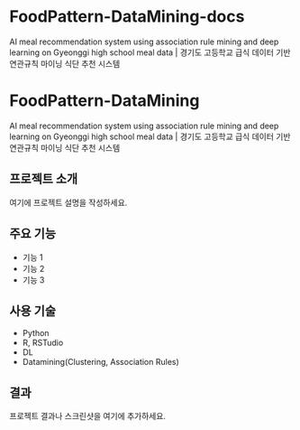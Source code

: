# FoodPattern-DataMining-docs
AI meal recommendation system using association rule mining and deep learning on Gyeonggi high school meal data | 경기도 고등학교 급식 데이터 기반 연관규칙 마이닝 식단 추천 시스템

# FoodPattern-DataMining

AI meal recommendation system using association rule mining and deep learning on Gyeonggi high school meal data | 경기도 고등학교 급식 데이터 기반 연관규칙 마이닝 식단 추천 시스템

## 프로젝트 소개
여기에 프로젝트 설명을 작성하세요.

## 주요 기능
- 기능 1
- 기능 2
- 기능 3

## 사용 기술
- Python
- R, RSTudio
- DL
- Datamining(Clustering, Association Rules)

## 결과
프로젝트 결과나 스크린샷을 여기에 추가하세요.
